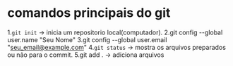 # comandos principais do git
1.`git init` -> inicia um repositorio local(computador). 
2.git config --global user.name "Seu Nome"
3.git config --global user.email "seu_email@example.com"
4.`git status` -> mostra os arquivos preparados ou não para o
commit.
5.git add . -> adiciona arquivos 
